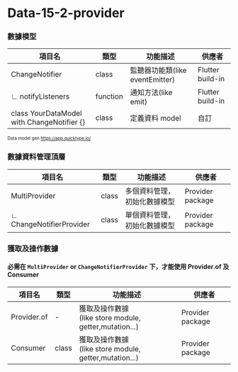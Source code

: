 # Data-15-2-provider

### 數據模型

| 項目名                                        | 類型       | 功能描述                                                              | 供應者              |
|--------------------------------------------|----------|-------------------------------------------------------------------|------------------|
| ChangeNotifier                             | class    | 監聽器功能類(like eventEmitter)                                         | Flutter build-in |
| ∟ notifyListeners                          | function | 通知方法(like emit)                                                   | Flutter build-in |
| class YourDataModel with ChangeNotifier {} | class    | 定義資料 model                                                        | 自訂               |

<sub><sup>Data model gen https://app.quicktype.io/</sup></sub>


### 數據資料管理頂層

| 項目名                                        | 類型       | 功能描述                                                              | 供應者              |
|--------------------------------------------|----------|-------------------------------------------------------------------|------------------|
| MultiProvider                              | class    | 多個資料管理，初始化數據模型                                                    | Provider package |
| ∟ ChangeNotifierProvider                   | class    | 單個資料管理，初始化數據模型                                                    | Provider package |


### 獲取及操作數據

#### 必需在 `MultiProvider` or `ChangeNotifierProvider` 下，才能使用 Provider.of 及 Consumer

| 項目名                                        | 類型       | 功能描述                                                              | 供應者              |
|--------------------------------------------|----------|-------------------------------------------------------------------|------------------|
| Provider.of                                | -        | 獲取及操作數據<br/>(like store module, getter,mutation...) | Provider package |
| Consumer                                   | class    | 獲取及操作數據<br/>(like store module, getter,mutation...) | Provider package |

